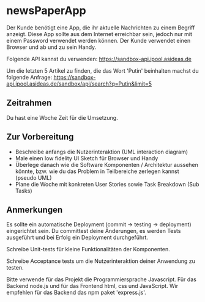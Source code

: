 newsPaperApp
============

Der Kunde benötigt eine App, die ihr aktuelle Nachrichten zu einem Begriff anzeigt. Diese App sollte aus dem Internet erreichbar sein, jedoch nur mit einem Password verwendet werden können. Der Kunde verwendet einen Browser und ab und zu sein Handy.

Folgende API kannst du verwenden: https://sandbox-api.ipool.asideas.de

Um die letzten 5 Artikel zu finden, die das Wort 'Putin' beinhalten machst du folgende Anfrage: https://sandbox-api.ipool.asideas.de/sandbox/api/search?q=Putin&limit=5

Zeitrahmen
------------
Du hast eine Woche Zeit für die Umsetzung. 

Zur Vorbereitung
----------------
- Beschreibe anfangs die Nutzerinteraktion (UML interaction diagram)
- Male einen low fidelity UI Sketch für Browser und Handy 
- Überlege danach wie die Software Komponenten / Architektur aussehen könnte, bzw. wie du das Problem in Teilbereiche zerlegen kannst (pseudo UML)
- Plane die Woche mit konkreten User Stories sowie Task Breakdown (Sub Tasks)


Anmerkungen
-----------

Es sollte ein automatische Deployment (commit -> testing -> deployment) eingerichtet sein. Du committest deine Änderungen, es werden Tests ausgeführt und bei Erfolg ein Deployment durchgeführt.

Schreibe Unit-tests für kleine Funktionalitäten der Komponenten.

Schreibe Acceptance tests um die Nutzerinteraktion deiner Anwendung zu testen. 

Bitte verwende für das Projekt die Programmiersprache Javascript. Für das Backend node.js und für das Frontend html, css und JavaScript. Wir empfehlen für das Backend das npm paket 'express.js'. 